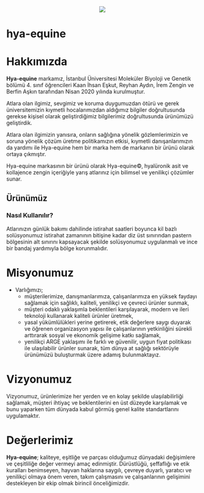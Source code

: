 <div align="center">
<img src="https://raw.githubusercontent.com/eskutkaan/hya-equine/master/new.png" >
<p></p>
</div>
                                                                                                 
# hya-equine
# Hakkımızda 

**Hya-equine** markamız, İstanbul Üniversitesi Moleküler Biyoloji ve Genetik bölümü 4. sınıf öğrencileri Kaan İhsan Eşkut, Reyhan Aydın, İrem Zengin ve Berfin Aşkın tarafından Nisan 2020 yılında kurulmuştur.

Atlara olan ilgimiz, sevgimiz ve koruma duygumuzdan ötürü ve gerek üniversitemizin kıymetli hocalarımızdan aldığımız bilgiler doğrultusunda gerekse kişisel olarak geliştirdiğimiz bilgilerimiz doğrultusunda ürünümüzü geliştirdik.

Atlara olan ilgimizin yanısıra, onların sağlığına yönelik gözlemlerimizin ve soruna yönelik çözüm üretme politikamızın etkisi, kıymetli danışanlarımızın da yardımı ile Hya-equine hem bir marka hem de markanın bir ürünü olarak ortaya çıkmıştır. 

Hya-equine markasının bir ürünü olarak Hya-equine©, hyalüronik asit ve kollajence zengin içeriğiyle yarış atlarınız için bilimsel ve yenilikçi çözümler sunar.

## Ürünümüz
### Nasıl Kullanılır?

Atlarınızın günlük bakımı dahilinde istirahat saatleri boyunca kil bazlı solüsyonumuz istirahat zamanının bitişine kadar diz üst sınırından pastern bölgesinin alt sınırını kapsayacak şekilde solüsyonumuz uygulanmalı ve ince bir bandaj yardımıyla bölge korunmalıdır.


# Misyonumuz
+ Varlığımızı; 
  - müşterilerimize, danışmanlarımıza, çalışanlarımıza en yüksek faydayı sağlamak için sağlıklı, kaliteli, yenilikçi ve çevreci ürünler sunmak, 
  - müşteri odaklı yaklaşımla beklentileri karşılayarak, modern ve ileri teknoloji kullanarak kaliteli ürünler üretmek, 
  - yasal yükümlülükleri yerine getirerek, etik değerlere saygı duyarak ve öğrenen organizasyon yapısı ile çalışanlarının yetkinliğini sürekli arttırarak sosyal ve ekonomik gelişime katkı sağlamak, 
  - yenilikçi ARGE yaklaşımı ile farklı ve güvenilir, uygun fiyat politikası ile ulaşılabilir ürünler sunarak, tüm dünya at sağlığı sektörüyle ürünümüzü buluşturmak üzere adamış bulunmaktayız.
  
 # Vizyonumuz
Vizyonumuz, ürünlerimize her yerden ve en kolay şekilde ulaşılabilirliği sağlamak, müşteri ihtiyaç ve beklentilerini en üst düzeyde karşılamak ve bunu yaparken tüm dünyada kabul görmüş genel kalite standartlarını uygulamaktır.

# Değerlerimiz 
**Hya-equine**; kaliteye, eşitliğe ve parçası olduğumuz dünyadaki değişimlere ve çeşitliliğe değer vermeyi amaç edinmiştir. Dürüstlüğü, şeffaflığı ve etik kuralları benimseyen, hayvan haklarına saygılı, çevreye duyarlı, yaratıcı ve yenilikçi olmaya önem veren, takım çalışmasını ve çalışanlarının gelişimini destekleyen bir ekip olmak birincil önceliğimizdir.
